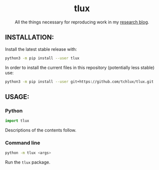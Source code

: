 <p align="center">
  <h1 align="center">tlux</h1>
</p>

<p align="center">
All the things necessary for reproducing work in my <a href="https://tchlux.github.io/blog">research blog</a>.
</p>


## INSTALLATION:

  Install the latest stable release with:

```bash
python3 -m pip install --user tlux
```

  In order to install the current files in this repository
  (potentially less stable) use:

```bash
python3 -m pip install --user git+https://github.com/tchlux/tlux.git
```

## USAGE:

### Python

```python
import tlux  
```

  Descriptions of the contents follow.

### Command line

```bash
python -m tlux <args>
```

  Run the `tlux` package.
